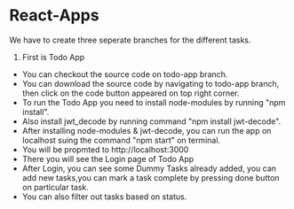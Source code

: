 # React-Apps

We have to create three seperate branches for the different tasks.

1. First is Todo App
- You can checkout the source code on todo-app branch.
- You can download the source code by navigating to todo-app branch, then click on the code button appeared on top right corner.
- To run the Todo App you need to install node-modules by running "npm install".
- Also install jwt_decode by running command "npm install jwt-decode".
- After installing node-modules & jwt-decode, you can run the app on localhost suing the command "npm start" on terminal.
- You will be propmted to http://localhost:3000
- There you will see the Login page of Todo App
- After Login, you can see some Dummy Tasks already added, you can add new tasks,you can mark a task complete by pressing done button on particular task.
- You can also filter out tasks based on status.
